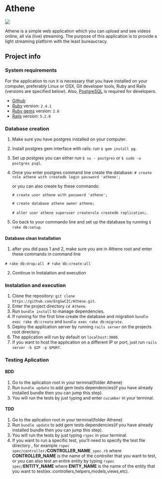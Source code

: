 # Athene
<a href="https://zenhub.com"><img src="https://raw.githubusercontent.com/ZenHubIO/support/master/zenhub-badge.png"></a>

Athene is a simple web application which you can upload and see videos online, all via (live) streaming.
The purpose of this application is to provide a light streaming platform with the least bureaucracy.

## Project info

### System requirements

For the application to run it is necessary that you have installed on your computer,
preferably Linux or OSX, Git developer tools, Ruby and Rails (versions are specified below).
Also, [PostgreSQL](https://www.postgresql.org/download/) is required for developers.

- [Github](https://git-scm.com/)
- [Ruby](https://www.ruby-lang.org/en/documentation/installation/) version: ```2.4.1```
- [Ruby gems](https://rubygems.org/pages/download) version: ```2.6```
- [Rails](http://installrails.com/) version: ```5.2.0```

### Database creation

1. Make sure you have postgres installed on your computer.
2. Install postgres gem interface with rails: run ```$ gem install pg```.
3. Set up postgres you can either run ```$ su - postgres``` or ```$ sudo -u postgres psql```.
4. Once you enter postgres command line create the database: 
```# create role athene with createdb login password 'athene';```

   or you can also create by these commands:

   ```# create user athene with password 'athene';```

   ```# create database athene owner athene;```

   ```# alter user athene superuser createrole createdb replication;```.

5. Go back to your commando line and set up the database by running ```$ rake db:setup```.

#### Database clean Installation

1. after you did pass 1 and 2, make sure you are in Athene root and enter these commands in command line

```# rake db:drop:all ```
```# rake db:create:all ```

2. Continue in Instalation and execution


### Instalation and execution

1. Clone the repository: ```git clone https://github.com/EngSwCIC/Athene.git```.
2. Enter the project directory ```cd Athene```.
3. Run ```bundle install``` to manage dependencies.
4. If running for the first time create the database and migration
   ```bundle exec rake db:create``` and ```bundle exec rake db:migrate```.
5. Deploy the application server by running ```rails server``` on the projects root directory.
6. The application will run by default on ```localhost:3000```.
7. If you want to host the application on a different IP or port, just run ```rails server -b $IP -p $PORT```.

### Testing Aplication
#### BDD
1. Go to the aplication root in your terminal(folder Athene)
2. Run ```bundle update``` to add gem tests dependencies(if you have already installed bundle then you can jump this step).
3. You will run the tests by just typing and enter ```cucumber``` in your terminal.
#### TDD
1. Go to the aplication root in your terminal(folder Athene)
2. Run ```bundle update``` to add gem tests dependencies(if you have already installed bundle then you can jump this step).
3. You will run the tests by just typing ```rspec``` in your terminal.
4. If you want to run a specific test, you'll need to specify the test file directory , for example ```rspec spec/controller/```<b>CONTROLLER_NAME</b>```_spec.rb``` where <b>CONTROLLER_NAME</b> is the name of the controller that you want to test, or you can also test an entire entity by typing ```rspec spec/```<b>ENTITY_NAME</b> where <b>ENITY_NAME</b> is the name of the entity that you want to test(ex.:controllers,helpers,models,views,etc).
